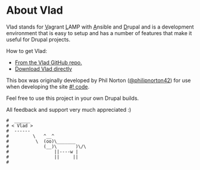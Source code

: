 <h1>About Vlad</h1>

Vlad stands for <u>V</u>agrant <u>L</u>AMP with <u>A</u>nsible and <u>D</u>rupal and is a development environment
that is easy to setup and has a number of features that make it useful for Drupal projects.

How to get Vlad:
- [From the Vlad GitHub repo.](https://github.com/hashbangcode/vlad)
- [Download Vlad directly](https://github.com/hashbangcode/vlad/archive/master.zip)

This box was originally developed by Phil Norton ([@philipnorton42](http://www.twitter.com/philipnorton42)) for use
when developing the site [#! code](http://www.hashbangcode.com/).

Feel free to use this project in your own Drupal builds.

All feedback and support very much appreciated :)

    #  ______
    # < Vlad >
    #  ------
    #         \   ^__^
    #          \  (oo)\_______
    #             (__)\       )\/\
    #                 ||----w |
    #                 ||     ||
    #
